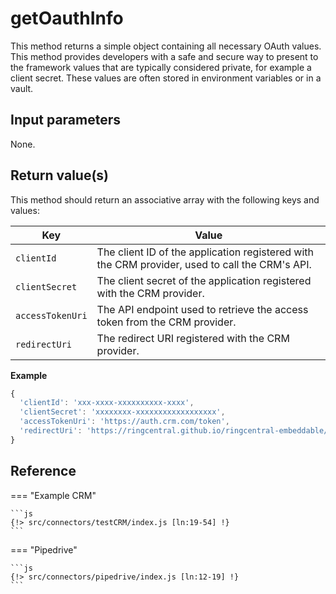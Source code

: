 # getOauthInfo

This method returns a simple object containing all necessary OAuth values. This method provides developers with a safe and secure way to present to the framework values that are typically considered private, for example a client secret. These values are often stored in environment variables or in a vault. 

## Input parameters

None.

## Return value(s)

This method should return an associative array with the following keys and values:

| Key              | Value                                                                                          |
|------------------|------------------------------------------------------------------------------------------------|
| `clientId`       | The client ID of the application registered with the CRM provider, used to call the CRM's API. |
| `clientSecret`   | The client secret of the application registered with the CRM provider.                         |
| `accessTokenUri` | The API endpoint used to retrieve the access token from the CRM provider.                      |
| `redirectUri`    | The redirect URI registered with the CRM provider.                                             |

**Example**

```js
{
  'clientId': 'xxx-xxxx-xxxxxxxxxx-xxxx',
  'clientSecret': 'xxxxxxxx-xxxxxxxxxxxxxxxxxx',
  'accessTokenUri': 'https://auth.crm.com/token',
  'redirectUri': 'https://ringcentral.github.io/ringcentral-embeddable/redirect.html'
}
```

## Reference

=== "Example CRM"

    ```js
    {!> src/connectors/testCRM/index.js [ln:19-54] !}
	```
	
=== "Pipedrive"

	```js
    {!> src/connectors/pipedrive/index.js [ln:12-19] !}
	```

